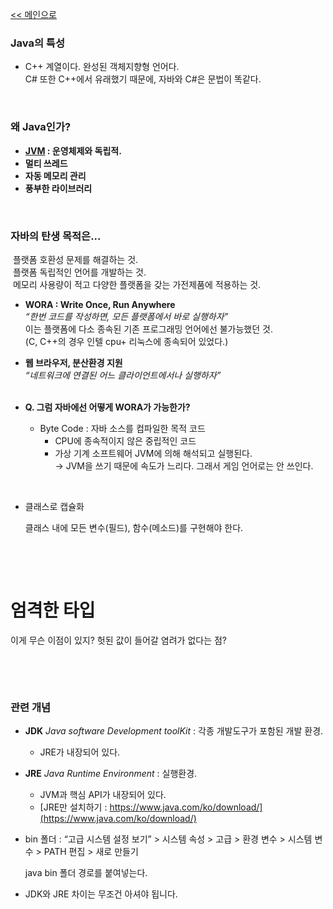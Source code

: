 [<< 메인으로](https://github.com/AtomicLiquors/Java_Wiki_Chb/blob/main/Readme.md)

### Java의 특성

- C++ 계열이다. 완성된 객체지향형 언어다.  
  C# 또한 C++에서 유래했기 때문에, 자바와 C#은 문법이 똑같다.

&nbsp;

### 왜 Java인가?

- **[JVM](https://github.com/AtomicLiquors/Java_Wiki_Chb/blob/main/1.%EC%83%81%EC%8B%9D%EA%B3%BC%20%EB%B2%84%EC%A0%84/0-1.JVM%EC%9D%98%20%EB%A9%94%EB%AA%A8%EB%A6%AC%20%EA%B5%AC%EC%A1%B0.md) : 운영체제와 독립적.**
- **멀티 쓰레드**  
- **자동 메모리 관리**
- **풍부한 라이브러리**

&nbsp;

### 자바의 탄생 목적은...

&nbsp;플랫폼 호환성 문제를 해결하는 것.  
&nbsp;플랫폼 독립적인 언어를 개발하는 것.  
&nbsp;메모리 사용량이 적고 다양한 플랫폼을 갖는 가전제품에 적용하는 것.

- **WORA : Write Once, Run Anywhere**  
  *“한번 코드를 작성하면, 모든 플랫폼에서 바로 실행하자”*  
  이는 플랫폼에 다소 종속된 기존 프로그래밍 언어에선 불가능했던 것.  
  (C, C++의 경우 인텔 cpu+ 리눅스에 종속되어 있었다.)

- **웹 브라우저, 분산환경 지원**  
  *“네트워크에 연결된 어느 클라이언트에서나 실행하자”*  
  &nbsp;

- **Q. 그럼 자바에선 어떻게 WORA가 가능한가?**
  
  - Byte Code : 자바 소스를 컴파일한 목적 코드  
    - CPU에 종속적이지 않은 중립적인 코드  
    - 가상 기계 소프트웨어 JVM에 의해 해석되고 실행된다.  
      → JVM을 쓰기 때문에 속도가 느리다. 그래서 게임 언어로는 안 쓰인다.

&nbsp;

- 클래스로 캡슐화
  
    클래스 내에 모든 변수(필드), 함수(메소드)를 구현해야 한다.

&nbsp;

&nbsp;

# 엄격한 타입

이게 무슨 이점이 있지? 헛된 값이 들어갈 염려가 없다는 점?

&nbsp;

&nbsp;

### 관련 개념

- **JDK** *Java software Development toolKit* : 각종 개발도구가 포함된 개발 환경. 
  - JRE가 내장되어 있다.

- **JRE** *Java Runtime Environment* : 실행환경. 
  - JVM과 핵심 API가 내장되어 있다.
  - [JRE만 설치하기 : https://www.java.com/ko/download/](https://www.java.com/ko/download/)

- bin 폴더 : 
    “고급 시스템 설정 보기” > 시스템 속성 > 고급 > 환경 변수 > 시스템 변수 > PATH  편집 > 새로 만들기 
  
    java bin 폴더 경로를 붙여넣는다.
* JDK와 JRE 차이는 무조건 아셔야 됩니다.
